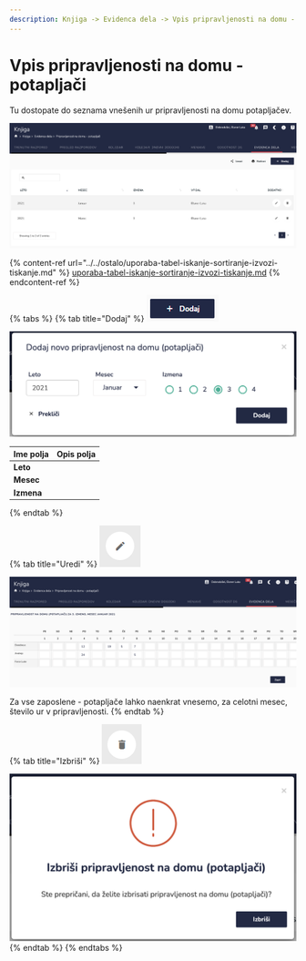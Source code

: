 ```yaml
---
description: Knjiga -> Evidenca dela -> Vpis pripravljenosti na domu - potapljači
---
```


# Vpis pripravljenosti na domu - potapljači

Tu dostopate do seznama vnešenih ur pripravljenosti na domu potapljačev.

![](<../../.gitbook/assets/image (95).png>)

{% content-ref url="../../ostalo/uporaba-tabel-iskanje-sortiranje-izvozi-tiskanje.md" %}
[uporaba-tabel-iskanje-sortiranje-izvozi-tiskanje.md](../../ostalo/uporaba-tabel-iskanje-sortiranje-izvozi-tiskanje.md)
{% endcontent-ref %}

{% tabs %}
{% tab title="Dodaj" %}
![Ikona za dodajanje.](<../../.gitbook/assets/Knjiga_dodaj (2).PNG>)

![](<../../.gitbook/assets/image (105).png>)

| Ime polja  | Opis polja |
| ---------- | ---------- |
| **Leto**   |            |
| **Mesec**  |            |
| **Izmena** |            |


{% endtab %}

{% tab title="Uredi" %}
![Ikona za urejanje.](<../../.gitbook/assets/Knjiga_ikona_pisalo (5).png>)

![](<../../.gitbook/assets/image (109).png>)

Za vse zaposlene - potapljače lahko naenkrat vnesemo, za celotni mesec, število ur v pripravljenosti.
{% endtab %}

{% tab title="Izbriši" %}
![Ikona za brisanje.](../../.gitbook/assets/Knjiga_ikona_izbris.png)

![](<../../.gitbook/assets/image (66).png>)
{% endtab %}
{% endtabs %}
